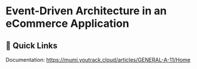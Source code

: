 # Event-Driven Architecture in an eCommerce Application
## :link: Quick Links
Documentation: https://mumi.youtrack.cloud/articles/GENERAL-A-11/Home
